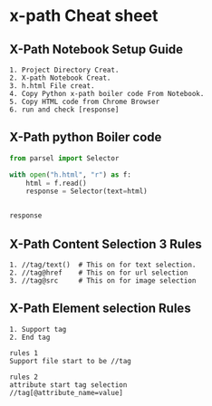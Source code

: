 # **x-path Cheat sheet**
<bar>


## **X-Path Notebook Setup Guide**


```
1. Project Directory Creat. 
2. X-path Notebook Creat.
3. h.html File creat.
4. Copy Python x-path boiler code From Notebook.
5. Copy HTML code from Chrome Browser
6. run and check [response] 
```



## **X-Path python Boiler code**
<bar>

```python
from parsel import Selector

with open("h.html", "r") as f:
    html = f.read()
    response = Selector(text=html)


response
```


## **X-Path Content Selection 3 Rules**
```
1. //tag/text()  # This on for text selection.
2. //tag@href    # This on for url selection
3. //tag@src     # This on for image selection
```

## **X-Path Element selection Rules**

```
1. Support tag
2. End tag

rules 1
Support file start to be //tag

rules 2
attribute start tag selection 
//tag[@attribute_name=value] 


```